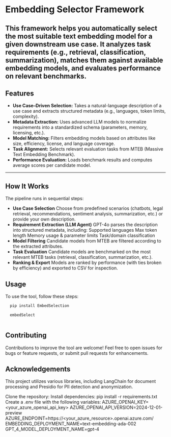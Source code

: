 # Embedding Selector Framework


This framework helps you automatically select the most suitable text embedding model for a given downstream use case.
It analyzes task requirements (e.g., retrieval, classification, summarization), matches them against available embedding models, and evaluates performance on relevant benchmarks.
---

##  Features


- **Use Case–Driven Selection:** Takes a natural-language description of a use case and extracts structured metadata (e.g., languages, token limits, complexity).
- **Metadata Extraction:** Uses advanced LLM models to normalize requirements into a standardized schema (parameters, memory, licensing, etc.).
- **Model Matching:** Filters embedding models based on attributes like size, efficiency, license, and language coverage.
- **Task Alignment:** Selects relevant evaluation tasks from MTEB (Massive Text Embedding Benchmark).
- **Performance Evaluation:** Loads benchmark results and computes average scores per candidate model.
---

##  How It Works

The pipeline runs in sequential steps:

- **Use Case Selection**
Choose from predefined scenarios (chatbots, legal retrieval, recommendations, sentiment analysis, summarization, etc.) or provide your own description.
- **Requirement Extraction (LLM Agent)**
GPT-4o parses the description into structured metadata, including:
Supported languages
Max token length
Memory usage & parameter limits
Task/domain classification
- **Model Filtering**
Candidate models from MTEB are filtered according to the extracted attributes.
- **Task Evaluation**
Candidate models are benchmarked on the most relevant MTEB tasks (retrieval, classification, summarization, etc.).
- **Ranking & Export**
Models are ranked by performance (with ties broken by efficiency) and exported to CSV for inspection.
## Usage 


To use the tool, follow these steps:

 ```bash
   pip install EmbedSelection

   embedSelect 



```

  
   
## Contributing

Contributions to improve the tool are welcome! Feel free to open issues for bugs or feature requests, or submit pull requests for enhancements.



## Acknowledgements

This project utilizes various libraries, including LangChain for document processing and Presidio for PII detection and anonymization.



Clone the repository:
Install dependencies:
pip install -r requirements.txt
Create a .env file with the following variables:
AZURE_OPENAI_KEY=<your_azure_openai_api_key>
AZURE_OPENAI_API_VERSION=2024-12-01-preview
AZURE_ENDPOINT=https://<your_azure_resource>.openai.azure.com/
EMBEDDING_DEPLOYMENT_NAME=text-embedding-ada-002
GPT_4_MODEL_DEPLOYMENT_NAME=gpt-4

